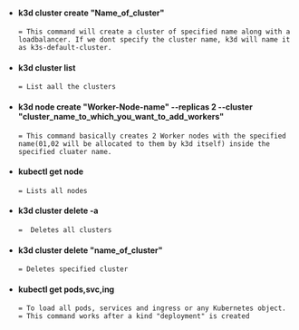 - #### k3d cluster create "Name_of_cluster"

      = This command will create a cluster of specified name along with a loadbalancer. If we dont specify the cluster name, k3d will name it as k3s-default-cluster.

- #### k3d cluster list

      = List aall the clusters
      
- #### k3d node create "Worker-Node-name" --replicas 2 --cluster "cluster_name_to_which_you_want_to_add_workers"
      
      = This command basically creates 2 Worker nodes with the specified name(01,02 will be allocated to them by k3d itself) inside the  specified cluater name.
      
- #### kubectl get node

      = Lists all nodes
      
- #### k3d cluster delete -a 
 
      =  Deletes all clusters 
     
- #### k3d cluster delete "name_of_cluster" 

      = Deletes specified cluster 
      
- #### kubectl get pods,svc,ing
 
      = To load all pods, services and ingress or any Kubernetes object.
      = This command works after a kind "deployment" is created

